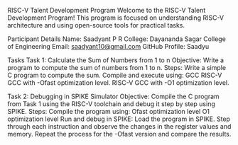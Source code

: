RISC-V Talent Development Program
Welcome to the RISC-V Talent Development Program! This program is focused on understanding RISC-V architecture and using open-source tools for practical tasks.

Participant Details
Name: Saadyant P R
College: Dayananda Sagar College of Engineering
Email: saadyant10@gmail.com
GitHub Profile: Saadyu

Tasks
Task 1: Calculate the Sum of Numbers from 1 to n
Objective: Write a program to compute the sum of numbers from 1 to n.
Steps:
Write a simple C program to compute the sum.
Compile and execute using:
GCC
RISC-V GCC with -Ofast optimization level.
RISC-V GCC with -O1 optimization level.

Task 2: Debugging in SPIKE Simulator
Objective: Compile the C program from Task 1 using the RISC-V toolchain and debug it step by step using SPIKE.
Steps:
Compile the program using:
Ofast optimization level
O1 optimization level
Run and debug in SPIKE:
Load the program in SPIKE.
Step through each instruction and observe the changes in the register values and memory.
Repeat the process for the -Ofast version and compare the results.

